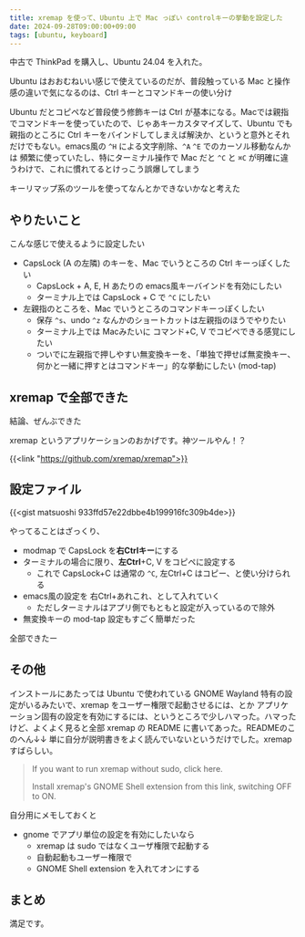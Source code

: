 ```yaml
---
title: xremap を使って、Ubuntu 上で Mac っぽい controlキーの挙動を設定した
date: 2024-09-28T09:00:00+09:00
tags: [ubuntu, keyboard]
---
```


中古で ThinkPad を購入し、Ubuntu 24.04 を入れた。

Ubuntu はおおむねいい感じで使えているのだが、普段触っている Mac と操作感の違いで気になるのは、Ctrl キーとコマンドキーの使い分け

Ubuntu だとコピペなど普段使う修飾キーは Ctrl が基本になる。Macでは親指でコマンドキーを使っていたので、じゃあキーカスタマイズして、Ubuntu でも親指のところに Ctrl キーをバインドしてしまえば解決か、というと意外とそれだけでもない。emacs風の `^H` による文字削除、`^A` `^E` でのカーソル移動なんかは 頻繁に使っていたし、特にターミナル操作で Mac だと `^C` と `⌘C` が明確に違うわけで、これに慣れてるとけっこう誤爆してしまう

キーリマップ系のツールを使ってなんとかできないかなと考えた

## やりたいこと

こんな感じで使えるように設定したい

- CapsLock (A の左隣) のキーを、Mac でいうところの Ctrl キーっぽくしたい
  - CapsLock + A, E, H あたりの emacs風キーバインドを有効にしたい
  - ターミナル上では CapsLock + C で `^C` にしたい
- 左親指のところを、Mac でいうところのコマンドキーっぽくしたい
  - 保存 `^s`、undo `^z` なんかのショートカットは左親指のほうでやりたい
  - ターミナル上では Macみたいに コマンド+C, V でコピペできる感覚にしたい
  - ついでに左親指で押しやすい無変換キーを、「単独で押せば無変換キー、何かと一緒に押すとはコマンドキー」的な挙動にしたい (mod-tap)

## xremap で全部できた

結論、ぜんぶできた

xremap というアプリケーションのおかげです。神ツールやん！？

{{<link "https://github.com/xremap/xremap">}}

## 設定ファイル

{{<gist matsuoshi 933ffd57e22dbbe4b199916fc309b4de>}}

やってることはざっくり、

- modmap で CapsLock を**右Ctrlキー**にする
- ターミナルの場合に限り、**左Ctrl**+C, V をコピペに設定する
  - これで CapsLock+C は通常の `^C`, 左Ctrl+C はコピー、と使い分けられる
- emacs風の設定を 右Ctrl+あれこれ、として入れていく
  - ただしターミナルはアプリ側でもともと設定が入っているので除外
- 無変換キーの mod-tap 設定もすごく簡単だった

全部できたー

## その他

インストールにあたっては Ubuntu で使われている GNOME Wayland 特有の設定がいるみたいで、xremap をユーザー権限で起動させるには、とか アプリケーション固有の設定を有効にするには、というところで少しハマった。ハマったけど、よくよく見ると全部 xremap の README に書いてあった。READMEのこのへん↓↓ 単に自分が説明書きをよく読んでいないというだけでした。xremap すばらしい。

> If you want to run xremap without sudo, click here.
>
> Install xremap's GNOME Shell extension from this link, switching OFF to ON.

自分用にメモしておくと

- gnome でアプリ単位の設定を有効にしたいなら
  - xremap は sudo ではなくユーザ権限で起動する
  - 自動起動もユーザー権限で
  - GNOME Shell extension を入れてオンにする

## まとめ

満足です。
